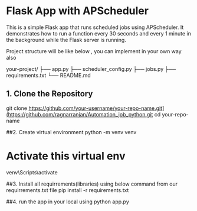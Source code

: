 # Flask App with APScheduler

This is a simple Flask app that runs scheduled jobs using APScheduler. It demonstrates how to run a function every 30 seconds and every 1 minute in the background while the Flask server is running.

Project structure will be like below , you can implement in your own way also

  your-project/
  ├── app.py
  ├── scheduler_config.py
  ├── jobs.py
  ├── requirements.txt
  └── README.md



## 1. Clone the Repository

  git clone https://github.com/your-username/your-repo-name.git](https://github.com/ragnarranjan/Automation_job_python.git
  cd your-repo-name


##2. Create virtual environment
  python -m venv venv
  
  # Activate this virtual env
  venv\Scripts\activate


##3. Install all requirrements(libraries) using below command from our requirrements.txt file
  pip install -r requirements.txt

##4. run the app in your local using 
  python app.py



